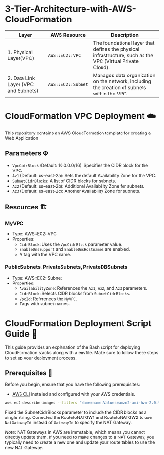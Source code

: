 # 3-Tier-Architecture-with-AWS-CloudFormation

| Layer | AWS Resource | Description |
|-------|--------------|-------------|
| 1. Physical Layer(VPC) | `AWS::EC2::VPC` | The foundational layer that defines the physical infrastructure, such as the VPC (Virtual Private Cloud). |
| 2. Data Link Layer (VPC and Subnets) | `AWS::EC2::Subnet` | Manages data organization on the network, including the creation of subnets within the VPC. |


# CloudFormation VPC Deployment :cloud:

This repository contains an AWS CloudFormation template for creating a Web Application
## Parameters :gear:

- `VpcCidrBlock` (Default: 10.0.0.0/16): Specifies the CIDR block for the VPC.
- `Az1` (Default: us-east-2a): Sets the default Availability Zone for the VPC.
- `SubnetCidrBlocks`: A list of CIDR blocks for subnets.
- `Az2` (Default: us-east-2b): Additional Availability Zone for subnets.
- `Az3` (Default: us-east-2c): Another Availability Zone for subnets.

## Resources :building_construction:

### MyVPC
- Type: AWS::EC2::VPC
- Properties: 
  - `CidrBlock`: Uses the `VpcCidrBlock` parameter value.
  - `EnableDnsSupport` and `EnableDnsHostnames` are enabled.
  - A tag with the VPC name.

### PublicSubnets, PrivateSubnets, PrivateDBSubnets
- Type: AWS::EC2::Subnet
- Properties: 
  - `AvailabilityZone`: References the `Az1`, `Az2`, and `Az3` parameters.
  - `CidrBlock`: Selects CIDR blocks from `SubnetCidrBlocks`.
  - `VpcId`: References the `MyVPC`.
  - Tags with subnet names.


# CloudFormation Deployment Script Guide :rocket:

This guide provides an explanation of the Bash script for deploying CloudFormation stacks along with a envfile. Make sure to follow these steps to set up your deployment process.

## Prerequisites :wrench:

Before you begin, ensure that you have the following prerequisites:

- [AWS CLI](https://aws.amazon.com/cli/) installed and configured with your AWS credentials.

``` sh
aws ec2 describe-images --filters "Name=name,Values=amzn2-ami-hvm-2.0.*" "Name=state,Values=available" --query 'Images[0].ImageId' --output text
```

Fixed the SubnetCidrBlocks parameter to include the CIDR blocks as a single string.
Corrected the RoutetoNATGW1 and RoutetoNATGW2 to use `NatGatewayId` instead of `GatewayId` to specify the NAT Gateway.

*Note*: NAT Gateways in AWS are immutable, which means you cannot directly update them. If you need to make changes to a NAT Gateway, you typically need to create a new one and update your route tables to use the new NAT Gateway.